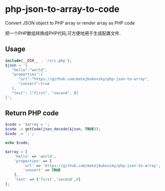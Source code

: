 # php-json-to-array-to-code
Convert JSON object to PHP array or render array as PHP code

把一个PHP数组转换成PHP代码,可方便地用于生成配置文件.<br />

## Usage
```php
include(__DIR__ . '/src.php');
$json = '{  
   "hello":"world",
   "properties":{  
      "url":"https://github.com/matejbukovsky/php-json-to-array",
      "convert":true
   },
   "test": ["first", "second", 0]
}';
```
## Return PHP code
```php
$code = '$array = ';
$code .= getCode(json_decode($json, TRUE));
$code .= ';';

echo $code;

$array = [
	'hello' => 'world',
	'properties' => [
		'url' => 'https://github.com/matejbukovsky/php-json-to-array',
		'convert' => TRUE
	],
	'test' => ['first','second',0]
];
```